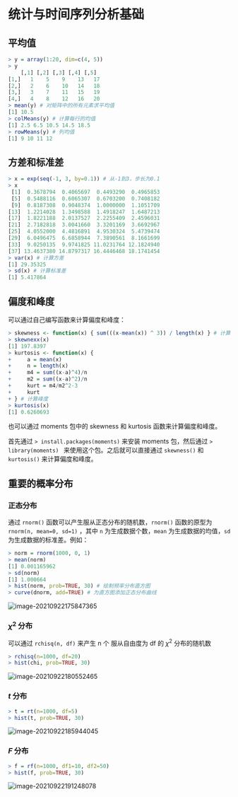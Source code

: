# 统计与时间序列分析基础

## 平均值

```R
> y = array(1:20, dim=c(4, 5))
> y
    [,1] [,2] [,3] [,4] [,5]
[1,]   1    5    9    13   17
[2,]   2    6    10   14   18
[3,]   3    7    11   15   19
[4,]   4    8    12   16   20
> mean(y) # 对矩阵中的所有元素求平均值
[1] 10.5
> colMeans(y) # 计算每行的均值
[1] 2.5 6.5 10.5 14.5 18.5
> rowMeans(y) # 列均值
[1] 9 10 11 12
```

## 方差和标准差

```R
> x = exp(seq(-1, 3, by=0.1)) # 从-1到3，步长为0.1
> x
 [1]  0.3678794  0.4065697  0.4493290  0.4965853
 [5]  0.5488116  0.6065307  0.6703200  0.7408182
 [9]  0.8187308  0.9048374  1.0000000  1.1051709
[13]  1.2214028  1.3498588  1.4918247  1.6487213
[17]  1.8221188  2.0137527  2.2255409  2.4596031
[21]  2.7182818  3.0041660  3.3201169  3.6692967
[25]  4.0552000  4.4816891  4.9530324  5.4739474
[29]  6.0496475  6.6858944  7.3890561  8.1661699
[33]  9.0250135  9.9741825 11.0231764 12.1824940
[37] 13.4637380 14.8797317 16.4446468 18.1741454
> var(x) # 计算方差
[1] 29.35325
> sd(x) # 计算标准差
[1] 5.417864
```

## 偏度和峰度

可以通过自己编写函数来计算偏度和峰度：

```R
> skewness <- function(x) { sum(((x-mean(x)) ^ 3)) / length(x) } # 计算偏度
> skewnexx(x)
[1] 197.8397
> kurtosis <- function(x) {
+     a = mean(x)
+     n = length(x)
+     m4 = sum((x-a)^4)/n
+     m2 = sum((x-a)^2)/n
+     kurt = m4/m2^2-3
+     kurt
+ } # 计算峰度
> kurtosis(x)
[1] 0.6260693
```

也可以通过 moments 包中的 skewness 和 kurtosis 函数来计算偏度和峰度。

首先通过 `> install.packages(moments)` 来安装 moments 包，然后通过 `> library(moments) ` 来使用这个包。之后就可以直接通过 `skewness()` 和 `kurtosis()` 来计算偏度和峰度。

## 重要的概率分布

### 正态分布

通过 `rnorm()` 函数可以产生服从正态分布的随机数，`rnorm()` 函数的原型为 `rnorm(n, mean=0, sd=1)` ，其中 `n` 为生成数据个数，`mean` 为生成数据的均值，`sd` 为生成数据的标准差。例如：

```R
> norm = rnorm(1000, 0, 1)
> mean(norm)
[1] 0.001165962
> sd(norm)
[1] 1.000664
> hist(norm, prob=TRUE, 30) # 绘制频率分布直方图
> curve(dnorm, add=TRUE) # 为直方图添加正态分布曲线
```

![image-20210922175847365](.\typora-user-images\image-20210922175847365.png)

### $\chi^2$ 分布

可以通过 `rchisq(n, df)` 来产生 n 个 服从自由度为 df 的 $\chi^2$ 分布的随机数

```R
> rchisq(n=1000, df=20)
> hist(chi, prob=TRUE, 30)
```

![image-20210922180552465](.\typora-user-images\image-20210922180552465.png)

### $t$ 分布

```R
> t = rt(n=1000, df=5)
> hist(t, prob=TRUE, 30)
```

![image-20210922185944045](.\typora-user-images\image-20210922185944045.png)

### $F$ 分布

```R
> f = rf(n=1000, df1=10, df2=50)
> hist(f, prob=TRUE, 30)
```

![image-20210922191248078](.\typora-user-images\image-20210922191248078.png)